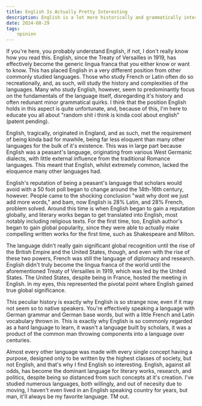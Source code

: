 ```yaml
---
title: English Is Actually Pretty Interesting
description: English is a lot more historically and grammatically interesting than you may think. Nobody really cares about this, for good reason, but I'm here to be that one person who cares. This is just me rambling on about what I think makes English such a cool language. (plus you're reading it in English..)
date: 2024-08-29
tags: 
    opinion
---
```

If you're here, you probably understand English, if not, I don't really know how you read this. English, since the Treaty of Versailles in 1919, has effectively become the generic lingua franca that you either know or want to know. This has placed English in a very different position from other commonly studied languages. Those who study French or Latin often do so recreationally, and, as such, will study the history and complexities of the languages. Many who study English, however, seem to predominantly focus on the fundamentals of the language itself, disregarding it's history and often redunant minor grammatical quirks.  I think that the position English holds in this aspect is quite unfortunate, and, because of this, I'm here to educate you all about "random shit i think is kinda cool about english" (patent pending).

 English, tragically, originated in England, and as such, met the requirement of being kinda bad for mawhile, being far less eloquent than many other languages for the bulk of it's existence.  This was in large part because English was a peasant's language, originating from various West Germanic dialects, with little external influence from the traditional Romance languages. This meant that English, whilst extremely common, lacked the eloquence many other languages had.

 English's reputation of being a peasant's language that scholars would avoid with a 50 foot poll began to change around the 14th-16th century, however. People came to the shocking conclusion "wait why dont we just add more words," and bam, now English is 28% Latin, and 28% French, problem solved. Around this time is when English began to gain a reputation globally, and literary works began to get translated into English, most notably including religious texts. For the first time, too, English author's began to gain global popularity, since they were able to actually make compelling written works for the first time, such as Shakespeare and Milton.

 The language didn't really gain significant global recognition until the rise of the British Empire and the United States, though, and even with the rise of these two powers, French was still the language of diplomacy and research. English didn't truly become the lingua franca of the world until the aforementioned Treaty of Versailles in 1919, which was led by the United States. The United States, despite being in France, hosted the meeting in English. In my eyes, this represented the pivotal point where English gained true global significance.

This peculiar history is exactly why English is so strange now, even if it may not seem so to native speakers. You're effectively speaking a language with German grammar and German base words, but with a little French and Latin vocabulary thrown in. This is exactly why English is so commonly regarded as a hard language to learn, it wasn't a language built by scholars, it was a product of the common man throwing components into a language over centuries.

Almost every other language was made with every single concept having a purpose, designed only to be written by the highest classes of society, but not English, and that's why I find English so interesting. English, against all odds, has become the dominant language for literary works, research, and politics, despite being so distanced from such concepts at it's creation. I've studied numerous languages, both willingly, and out of necesity due to moving,  I haven't even lived in an English speaking country for years, but man, it'll always be my favorite language. TM out.

